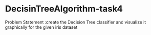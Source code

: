 # DecisinTreeAlgorithm-task4
Problem Statement :create the Decision Tree classifier and visualize it graphically for the given iris dataset
